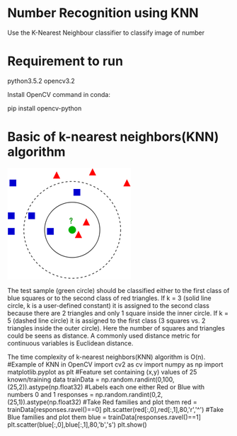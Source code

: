 # Number Recognition using KNN

Use the K-Nearest Neighbour classifier to classify image of number

# Requirement to run
python3.5.2 
opencv3.2

Install OpenCV command in conda:

pip install opencv-python
# Basic of k-nearest neighbors(KNN)  algorithm
![image](https://github.com/wangjinlong9788/NumberRecognitionKNN/blob/master/279px-KnnClassification.svg.png)

The test sample (green circle) should be classified either to the first class of blue squares or to the second class of red triangles. If k = 3 (solid line circle, k is a user-defined constant) it is assigned to the second class because there are 2 triangles and only 1 square inside the inner circle. If k = 5 (dashed line circle) it is assigned to the first class (3 squares vs. 2 triangles inside the outer circle). Here the number of squares and triangles could be seens as distance. A commonly used distance metric for continuous variables is Euclidean distance.

The time complexity of k-nearest neighbors(KNN)  algorithm is O(n). 
#Example of KNN in OpenCV
import cv2 as cv
import numpy as np
import matplotlib.pyplot as plt
#Feature set containing (x,y) values of 25 known/training data
trainData = np.random.randint(0,100,(25,2)).astype(np.float32)
#Labels each one either Red or Blue with numbers 0 and 1
responses = np.random.randint(0,2,(25,1)).astype(np.float32)
#Take Red families and plot them
red = trainData[responses.ravel()==0]
plt.scatter(red[:,0],red[:,1],80,'r','^')
#Take Blue families and plot them
blue = trainData[responses.ravel()==1]
plt.scatter(blue[:,0],blue[:,1],80,'b','s')
plt.show()
